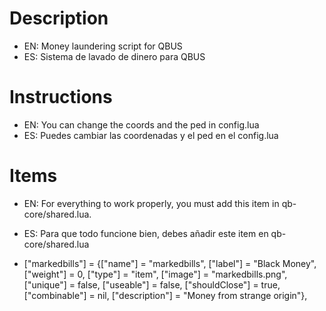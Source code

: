 # Description
- EN: Money laundering script for QBUS
- ES: Sistema de lavado de dinero para QBUS

# Instructions
- EN: You can change the coords and the ped in config.lua 
- ES: Puedes cambiar las coordenadas y el ped en el config.lua

# Items
- EN: For everything to work properly, you must add this item in qb-core/shared.lua. 
- ES: Para que todo funcione bien, debes añadir este item en qb-core/shared.lua

- ["markedbills"] = {["name"] = "markedbills", ["label"] = "Black Money", ["weight"] = 0, ["type"] = "item", ["image"] = "markedbills.png", ["unique"] = false, ["useable"] = false, ["shouldClose"] = true,	["combinable"] = nil, ["description"] = "Money from strange origin"},